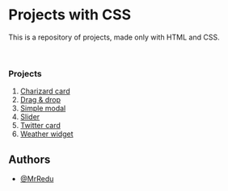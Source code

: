 # Projects with CSS
This is a repository of projects, made only with HTML and CSS.

<br>

### Projects
1. [Charizard card](https://github.com/MrRedu/css-projects/tree/main/charizard-card_css)
2. [Drag & drop](https://github.com/MrRedu/css-projects/tree/main/drag-%26-drop_css)
3. [Simple modal](https://github.com/MrRedu/css-projects/tree/main/simple-modal_css)
4. [Slider](https://github.com/MrRedu/css-projects/tree/main/slider_css)
5. [Twitter card](https://github.com/MrRedu/css-projects/tree/main/twitter-card_css)
6. [Weather widget](https://github.com/MrRedu/css-projects/tree/main/weather-widget_css)


## Authors
- [@MrRedu](https://www.github.com/mrredu)
